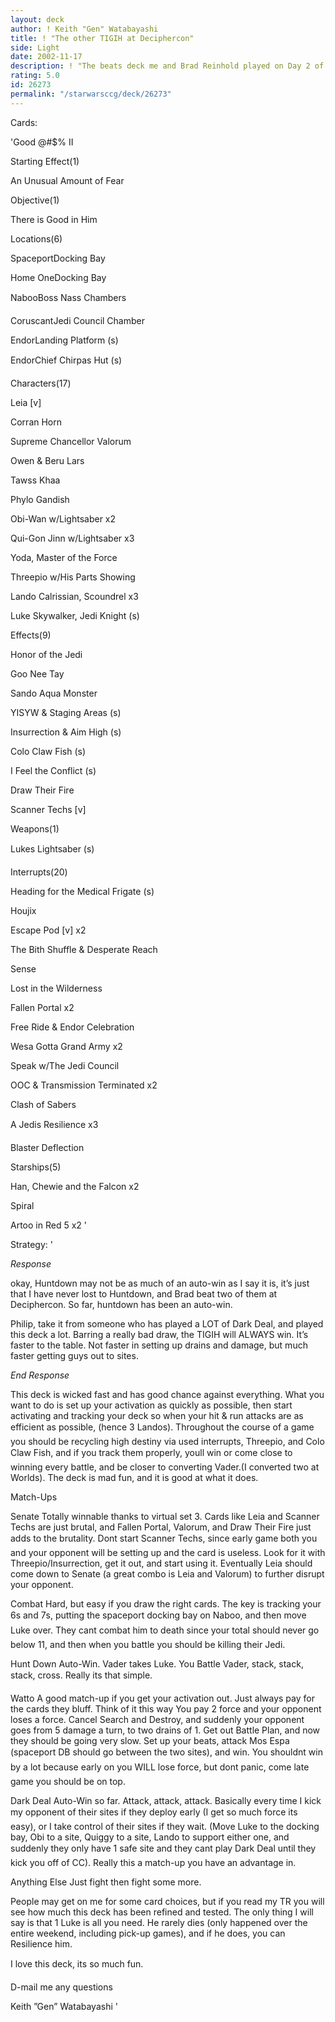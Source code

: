 ```yaml
---
layout: deck
author: ! Keith "Gen" Watabayashi
title: ! "The other TIGIH at Deciphercon"
side: Light
date: 2002-11-17
description: ! "The beats deck me and Brad Reinhold played on Day 2 of worlds. Read the my TR to see how it did."
rating: 5.0
id: 26273
permalink: "/starwarsccg/deck/26273"
---
```

Cards: 

'Good @#$% II

Starting Effect(1)

An Unusual Amount of Fear


Objective(1)

There is Good in Him


Locations(6)

SpaceportDocking Bay

Home OneDocking Bay

NabooBoss Nass Chambers

CoruscantJedi Council Chamber

EndorLanding Platform (s)

EndorChief Chirpas Hut (s)


Characters(17)

Leia [v]

Corran Horn

Supreme Chancellor Valorum

Owen & Beru Lars

Tawss Khaa

Phylo Gandish

Obi-Wan w/Lightsaber x2

Qui-Gon Jinn w/Lightsaber x3

Yoda, Master of the Force

Threepio w/His Parts Showing

Lando Calrissian, Scoundrel x3

Luke Skywalker, Jedi Knight (s)


Effects(9)

Honor of the Jedi

Goo Nee Tay  

Sando Aqua Monster

YISYW & Staging Areas (s)

Insurrection & Aim High (s)

Colo Claw Fish (s)

I Feel  the Conflict (s)

Draw Their Fire

Scanner Techs [v]


Weapons(1)

Lukes Lightsaber (s)


Interrupts(20)

Heading for the Medical Frigate (s)

Houjix

Escape Pod [v] x2

The Bith Shuffle & Desperate Reach

Sense

Lost in the Wilderness

Fallen Portal x2

Free Ride & Endor Celebration

Wesa Gotta Grand Army x2

Speak w/The Jedi Council 

OOC & Transmission Terminated x2

Clash of Sabers

A Jedis Resilience x3

Blaster Deflection


Starships(5)

Han, Chewie and the Falcon x2

Spiral

Artoo in Red 5 x2 '

Strategy: '

*Response*


okay, Huntdown may not be as much of an auto-win as I say it is, it’s just that I have never lost to Huntdown, and Brad beat two of them at Deciphercon. So far, huntdown has been an auto-win.


Philip, take it from someone who has played a LOT of Dark Deal, and played this deck a lot. Barring a really bad draw, the TIGIH will ALWAYS win. It’s faster to the table. Not faster in setting up drains and damage, but much faster getting guys out to sites.


*End Response*


This deck is wicked fast and has good chance against everything. What you want to do is set up your activation as quickly as possible, then start activating and tracking your deck so when your hit & run attacks are as efficient as possible, (hence 3 Landos). Throughout the course of a game you should be recycling high destiny via used interrupts,  Threepio, and Colo Claw Fish, and if you track them properly, youll win or come close to winning every battle, and be closer to converting Vader.(I converted two at Worlds). The deck is mad fun, and it is good at what it does. 


Match-Ups


Senate Totally winnable thanks to virtual set 3. Cards like Leia and Scanner Techs are just brutal, and Fallen Portal, Valorum, and Draw Their Fire just adds to the brutality. Dont start Scanner Techs, since early game both you and your opponent will be setting up and the card is useless. Look for it with Threepio/Insurrection, get it out, and start using it. Eventually Leia should come down to Senate (a great combo is Leia and Valorum) to further disrupt your opponent. 


Combat Hard, but easy if you draw the right cards. The key is tracking your 6s and 7s, putting the spaceport docking bay on Naboo, and then move Luke over. They cant combat him to death since your total should never go below 11, and then when you battle you should be killing their Jedi.


Hunt Down Auto-Win. Vader takes Luke. You Battle Vader, stack, stack, stack, cross. Really its that simple.


Watto A good match-up if you get your activation out. Just always pay for the cards they bluff. Think of it this way You pay 2 force and your opponent loses a force. Cancel Search and Destroy, and  suddenly your opponent goes from 5 damage a turn, to two drains of 1. Get out Battle Plan, and now they should be going very slow. Set up your beats, attack Mos Espa (spaceport DB should go between the two sites), and win. You shouldnt win by a lot because early on you WILL lose force,  but dont panic, come late game you should be on top.


Dark Deal Auto-Win so far. Attack, attack, attack. Basically every time I kick my opponent of their sites if they deploy early (I get so much force its easy), or I take control of their sites if they wait. (Move Luke to the docking bay, Obi to a site, Quiggy to a site, Lando to support either one, and suddenly they only have 1 safe site and they cant play Dark Deal until they kick you off of CC). Really this a match-up you have an advantage in.


Anything Else Just fight then fight some more.



People may get on me for some card choices, but if you read  my TR you will see how much this deck has been refined and tested. The only thing I will say is that 1 Luke is all you need. He rarely dies (only happened over the entire weekend, including pick-up games), and if he does, you can Resilience him.


I love this deck, its so much fun.


D-mail me any questions


Keith ”Gen” Watabayashi  '

